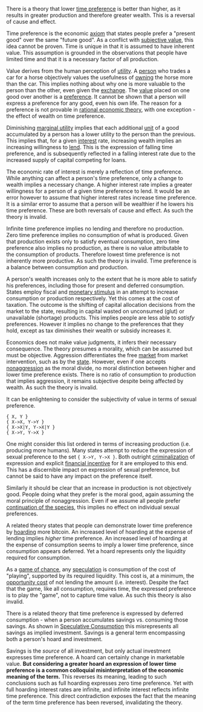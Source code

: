 There is a theory that lower [time preference](https://en.m.wikipedia.org/wiki/Time_preference) is better than higher, as it results in greater production and therefore greater wealth. This is a reversal of cause and effect.

Time preference is the economic [axiom](https://en.m.wikipedia.org/wiki/Axiom) that states people prefer a "present good" over the same "future good". As a conflict with [subjective value](https://en.m.wikipedia.org/wiki/Subjective_theory_of_value), this idea cannot be proven. Time is unique in that it is assumed to have inherent value. This assumption is grounded in the observations that people have limited time and that it is a necessary factor of all production.

Value derives from the human perception of [utility](Glossary#utility). A [person](Glossary#person) who trades a car for a horse objectively values the usefulness of [owning](Glossary#owner) the horse more than the car. This implies nothing about why one is more valuable to the person than the other, even given the [exchange](Glossary#exchange). The [value](Glossary#value) placed on one good over another is a [preference](https://en.wikipedia.org/wiki/Preference#Economics). It cannot be shown that a person will express a preference for any good, even his own life. The reason for a preference is not provable in [rational economic theory](https://en.wikipedia.org/wiki/Catallactics), with one exception - the effect of wealth on time preference.

Diminishing [marginal utility](https://en.m.wikipedia.org/wiki/Marginal_utility) implies that each additional [unit](Glossary#unit) of a good accumulated by a person has a lower utility to the person than the previous. This implies that, for a given [interest](Glossary#interest) rate, increasing wealth implies an increasing willingness to [lend](Glossary#lend). This is the expression of falling time preference, and is subsequently reflected in a falling interest rate due to the increased supply of capital competing for loans.

The economic rate of interest is merely a reflection of time preference. While anything can affect a person's time preference, only a change to wealth implies a necessary change. A higher interest rate implies a greater willingness for a person of a given time preference to lend. It would be an error however to assume that higher interest rates increase time preference. It is a similar error to assume that a person will be wealthier if he lowers his time preference. These are both reversals of cause and effect. As such the theory is invalid.

Infinite time preference implies no lending and therefore no production. Zero time preference implies no consumption of what is produced. Given that production exists only to satisfy eventual consumption, zero time preference also implies no production, as there is no value attributable to the consumption of products. Therefore lowest time preference is not inherently more productive. As such the theory is invalid. Time preference is a balance between consumption and production.

A person's wealth increases only to the extent that he is more able to satisfy his preferences, including those for present and deferred consumption. States employ fiscal and [monetary stimulus](https://en.m.wikipedia.org/wiki/Stimulus_(economics)) in an attempt to increase consumption or production respectively. Yet this comes at the cost of taxation. The outcome is the shifting of capital allocation decisions from the market to the state, resulting in capital wasted on unconsumed (glut) or unavailable (shortage) products. This implies people are less able to *satisfy* preferences. However it implies no change to the preferences that they hold, except as tax diminishes their wealth or subsidy increases it.

Economics does not make value judgments, it infers their necessary consequence. The theory presumes a morality, which can be assumed but must be objective. Aggression differentiates the free [market](Glossary#market) from market intervention, such as by the [state](Glossary#state). However, even if one accepts [nonaggression](https://en.m.wikipedia.org/wiki/Non-aggression_principle) as the moral divide, no moral distinction between higher and lower time preference exists. There is no ratio of consumption to production that implies aggression, it remains subjective despite being affected by wealth. As such the theory is invalid.

It can be enlightening to consider the subjectivity of value in terms of sexual preference.
```
{ X, Y }
{ X->X, Y->Y }
{ X->X|Y, Y->X|Y }
{ X->Y, Y->X }
```
One might consider this list ordered in terms of increasing production (i.e. producing more humans). Many states attempt to reduce the expression of sexual preference to the set `{ X->Y, Y->X }`. Both outright [criminalization](https://en.m.wikipedia.org/wiki/LGBT_rights_by_country_or_territory) of expression and explicit [financial incentive](https://en.m.wikipedia.org/wiki/Marriage_promotion) for it are employed to this end. This has a discernible impact on expression of sexual preference, but cannot be said to have any impact on the preference itself.

Similarly it should be clear that an increase in production is not objectively good. People doing what they prefer is the moral good, again assuming the moral principle of nonaggression. Even if we assume all people prefer [continuation of the species](https://futurism.com/in-order-to-ensure-human-survival-we-must-become-a-multi-planetary-species), this implies no effect on individual sexual preferences.

A related theory states that people can demonstrate lower time preference by [hoarding](Glossary#hoard) more bitcoin. An increased level of hoarding at the expense of lending implies *higher* time preference. An increased level of hoarding at the expense of consumption seems to imply a lower time preference, since consumption appears deferred. Yet a hoard represents only the liquidity required for consumption.

As a [game of chance](https://en.wikipedia.org/wiki/Game_of_chance), any [speculation](Glossary#speculation) is consumption of the cost of "playing", supported by its required liquidity. This cost is, at a minimum, the [opportunity cost](https://en.m.wikipedia.org/wiki/Opportunity_cost) of not lending the amount (i.e. interest). Despite the fact that the game, like all consumption, requires time, the expressed preference is to play the "game", not to capture time value. As such this theory is also invalid.

There is a related theory that time preference is expressed by deferred consumption - when a person accumulates savings vs. consuming those savings. As shown in [Speculative Consumption](Speculative-Consumption) this misrepresents all savings as implied investment. Savings is a general term encompassing both a person's hoard and investment. 

Savings is the *source* of all investment, but only actual investment expresses time preference. A hoard can certainly change in marketable value. **But considering a greater hoard an expression of lower time preference is a common colloquial misinterpretation of the economic meaning of the term.** This reverses its meaning, leading to such conclusions such as full hoarding expresses zero time preference. Yet with full hoarding interest rates are infinite, and infinite interest reflects infinite time preference. This direct contradiction exposes the fact that the meaning of the term time preference has been reversed, invalidating the theory.
